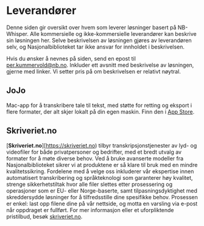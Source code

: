 # Leverandører
Denne siden gir oversikt over hvem som leverer løsninger basert på NB-Whisper. Alle kommersielle og ikke-kommersielle leverandører kan beskrive sin løsningen her. Selve beskrivelsen av løsningen gjøres av leverandøren selv, og Nasjonalbiblioteket tar ikke ansvar for innholdet i beskrivelsen.

Hvis du ønsker å nevnes på siden, send en epost til [per.kummervold@nb.no](mailto:per.kummervold@nb.no). Inkluder ett avsnitt med beskrivelse av løsningen, gjerne med linker. Vi setter pris på om beskrivelsen er relativt nøytral.

## JoJo
Mac-app for å transkribere tale til tekst, med støtte for retting og eksport i flere formater, der alt skjer lokalt på din egen maskin. Finn den i [App Store](https://apps.apple.com/no/app/jojo-transcribe/id1659864300?mt=12]).

## Skriveriet.no
[__Skriveriet.no__][https://skriveriet.no) tilbyr transkripsjonstjenester av lyd- og videofiler for både privatpersoner og bedrifter, med et bredt utvalg av formater for å møte diverse behov. Ved å bruke avanserte modeller fra Nasjonalbiblioteket sikrer vi at produktene er så klare til bruk med en mindre kvalitetssikring. Fordelene med å velge oss inkluderer vår ekspertise innen automatisert transkribering og språkteknologi som garanterer høy kvalitet, strenge sikkerhetstiltak hvor alle filer slettes etter prosessering og operasjoner som er EU- eller Norge-baserte, samt tilpasningsdyktighet med skreddersydde løsninger for å tilfredsstille dine spesifikke behov. Prosessen er enkel: last opp filene dine på vår nettside, og motta en varsling via e-post når oppdraget er fullført. For mer informasjon eller et uforpliktende pristilbud, besøk [skriveriet.no](https://skriveriet.no).


